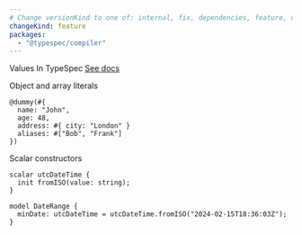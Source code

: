 ```yaml
---
# Change versionKind to one of: internal, fix, dependencies, feature, deprecation, breaking
changeKind: feature
packages:
  - "@typespec/compiler"
---
```


Values In TypeSpec [See docs](https://tspwebsitepr.z22.web.core.windows.net/prs/3022/docs/next/language-basics/values)

Object and array literals
```tsp
@dummy(#{
  name: "John",
  age: 48,
  address: #{ city: "London" }
  aliases: #["Bob", "Frank"]
})
```

Scalar constructors

```tsp
scalar utcDateTime {
  init fromISO(value: string);
}

model DateRange {
  minDate: utcDateTime = utcDateTime.fromISO("2024-02-15T18:36:03Z");
}
```
